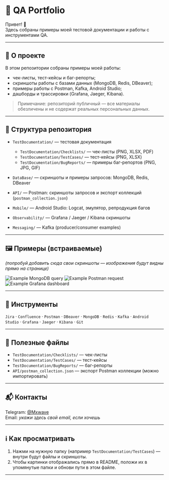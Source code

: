 # 🧪 QA Portfolio

Привет! 👋  
Здесь собраны примеры моей тестовой документации и работы с инструментами QA.

---

## 📌 О проекте
В этом репозитории собраны примеры моей работы:
- чек-листы, тест-кейсы и баг-репорты;  
- скриншоты работы с базами данных (MongoDB, Redis, DBeaver);  
- примеры работы с Postman, Kafka, Android Studio;  
- дашборды и трассировки (Grafana, Jaeger, Kibana).

> Примечание: репозиторий публичный — все материалы обезличены и не содержат реальных персональных данных.

---

## 📂 Структура репозитория

- `TestDocumentation/` — тестовая документация  
  - `TestDocumentation/Checklists/` — чек-листы (PNG, XLSX, PDF)  
  - `TestDocumentation/TestCases/` — тест-кейсы (PNG, XLSX)  
  - `TestDocumentation/BugReports/` — примеры баг-репортов (PNG, JPG, GIF)

- `DataBase/` — скриншоты и примеры запросов: MongoDB, Redis, DBeaver  
- `API/` — Postman: скриншоты запросов и экспорт коллекций (`postman_collection.json`)  
- `Mobile/` — Android Studio: Logcat, эмулятор, репродукция багов  
- `Observability/` — Grafana / Jaeger / Kibana скриншоты  
- `Messaging/` — Kafka (producer/consumer examples)

---

## 🖼️ Примеры (встраиваемые)
*(попробуй добавить сюда свои скриншоты — изображения будут видны прямо на странице)*

![Example MongoDB query](DataBase/mongodb_query.png)
![Example Postman request](API/postman_request.png)
![Example Grafana dashboard](Observability/grafana_dashboard.png)

---

## 🧰 Инструменты
`Jira` · `Confluence` · `Postman` · `DBeaver` · `MongoDB` · `Redis` · `Kafka` · `Android Studio` · `Grafana` · `Jaeger` · `Kibana` · `Git`

---

## 📎 Полезные файлы
- `TestDocumentation/Checklists/` — чек-листы  
- `TestDocumentation/TestCases/` — тест-кейсы  
- `TestDocumentation/BugReports/` — баг-репорты  
- `API/postman_collection.json` — экспорт Postman коллекции (можно импортировать)

---

## 📬 Контакты
Telegram: [@Mxwave](https://t.me/)  
Email: *укажи здесь свой email, если хочешь*

---

## ℹ️ Как просматривать
1. Нажми на нужную папку (например `TestDocumentation/TestCases`) — внутри будут файлы и скриншоты.  
2. Чтобы картинки отображались прямо в README, положи их в упомянутые папки и обнови пути в этом файле.

---
